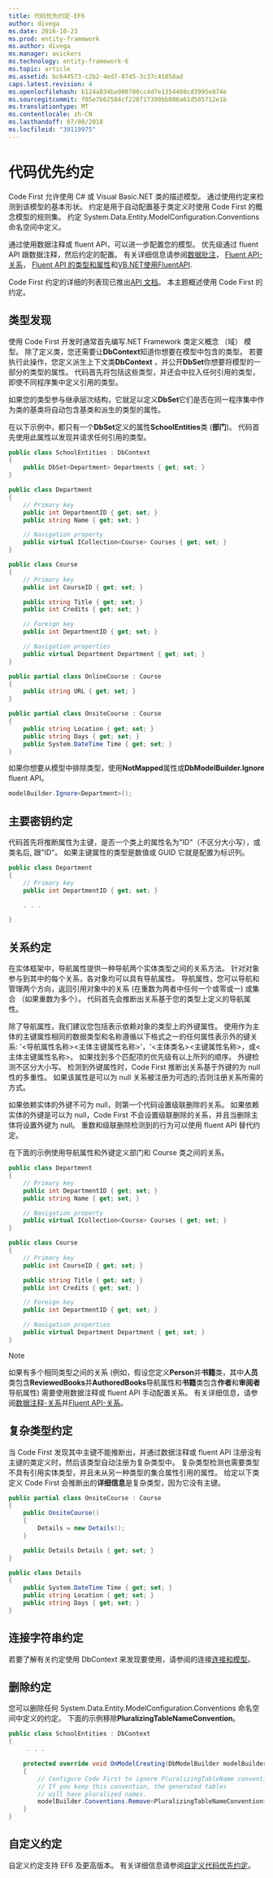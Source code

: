 ```yaml
---
title: 代码优先约定-EF6
author: divega
ms.date: 2016-10-23
ms.prod: entity-framework
ms.author: divega
ms.manager: avickers
ms.technology: entity-framework-6
ms.topic: article
ms.assetid: bc644573-c2b2-4ed7-8745-3c37c41058ad
caps.latest.revision: 4
ms.openlocfilehash: b124a034ba900780cc4d7e1354408cd3995e874e
ms.sourcegitcommit: f05e7b62584cf228f17390bb086a61d505712e1b
ms.translationtype: MT
ms.contentlocale: zh-CN
ms.lasthandoff: 07/08/2018
ms.locfileid: "39119975"
---
```

# <a name="code-first-conventions"></a>代码优先约定
Code First 允许使用 C# 或 Visual Basic.NET 类的描述模型。 通过使用约定来检测到该模型的基本形状。 约定是用于自动配置基于类定义时使用 Code First 的概念模型的规则集。 约定 System.Data.Entity.ModelConfiguration.Conventions 命名空间中定义。  

通过使用数据注释或 fluent API，可以进一步配置您的模型。 优先级通过 fluent API 跟数据注释，然后约定的配置。 有关详细信息请参阅[数据批注](~/ef6/modeling/code-first/data-annotations.md)， [Fluent API-关系](~/ef6/modeling/code-first/fluent/relationships.md)， [Fluent API 的类型和属性](~/ef6/modeling/code-first/fluent/types-and-properties.md)和[VB.NET使用FluentAPI](~/ef6/modeling/code-first/fluent/vb.md).  

Code First 约定的详细的列表现已推出[API 文档](https://msdn.microsoft.com/library/system.data.entity.modelconfiguration.conventions.aspx)。 本主题概述使用 Code First 的约定。  

## <a name="type-discovery"></a>类型发现  

使用 Code First 开发时通常首先编写.NET Framework 类定义概念 （域） 模型。 除了定义类，您还需要让**DbContext**知道你想要在模型中包含的类型。 若要执行此操作，您定义派生上下文类**DbContext** ，并公开**DbSet**你想要将模型的一部分的类型的属性。 代码首先将包括这些类型，并还会中拉入任何引用的类型，即使不同程序集中定义引用的类型。  

如果您的类型参与继承层次结构，它就足以定义**DbSet**它们是否在同一程序集中作为类的基类将自动包含基类和派生的类型的属性。  

在以下示例中，都只有一个**DbSet**定义的属性**SchoolEntities**类 (**部门**)。 代码首先使用此属性以发现并请求任何引用的类型。  

``` csharp
public class SchoolEntities : DbContext
{
    public DbSet<Department> Departments { get; set; }
}

public class Department
{
    // Primary key
    public int DepartmentID { get; set; }
    public string Name { get; set; }

    // Navigation property
    public virtual ICollection<Course> Courses { get; set; }
}

public class Course
{
    // Primary key
    public int CourseID { get; set; }

    public string Title { get; set; }
    public int Credits { get; set; }

    // Foreign key
    public int DepartmentID { get; set; }

    // Navigation properties
    public virtual Department Department { get; set; }
}

public partial class OnlineCourse : Course
{
    public string URL { get; set; }
}

public partial class OnsiteCourse : Course
{
    public string Location { get; set; }
    public string Days { get; set; }
    public System.DateTime Time { get; set; }
}
```  

如果你想要从模型中排除类型，使用**NotMapped**属性或**DbModelBuilder.Ignore** fluent API。  

```  csharp
modelBuilder.Ignore<Department>();
```  

## <a name="primary-key-convention"></a>主要密钥约定  

代码首先将推断属性为主键，是否一个类上的属性名为"ID"（不区分大小写），或类名后, 跟"ID"。 如果主键属性的类型是数值或 GUID 它就是配置为标识列。  

``` csharp
public class Department
{
    // Primary key
    public int DepartmentID { get; set; }

    . . .  

}
```  

## <a name="relationship-convention"></a>关系约定  

在实体框架中，导航属性提供一种导航两个实体类型之间的关系方法。 针对对象参与到其中的每个关系，各对象均可以具有导航属性。 导航属性，您可以导航和管理两个方向，返回引用对象中的关系 (在重数为两者中任何一个或零或一) 或集合 （如果重数为多个）。 代码首先会推断出关系基于您的类型上定义的导航属性。  

除了导航属性，我们建议您包括表示依赖对象的类型上的外键属性。 使用作为主体的主键属性相同的数据类型和名称遵循以下格式之一的任何属性表示外的键关系: '\<导航属性名称\>\<主体主键属性名称\>'，'\<主体类名\>\<主键属性名称\>，或\<主体主键属性名称\>。 如果找到多个匹配项的优先级有以上所列的顺序。 外键检测不区分大小写。 检测到外键属性时，Code First 推断出关系基于外键的为 null 性的多重性。 如果该属性是可以为 null 关系被注册为可选的;否则注册关系所需的方式。  

如果依赖实体的外键不可为 null，则第一个代码设置级联删除的关系。 如果依赖实体的外键是可以为 null，Code First 不会设置级联删除的关系，并且当删除主体将设置外键为 null。 重数和级联删除检测到的行为可以使用 fluent API 替代约定。  

在下面的示例使用导航属性和外键定义部门和 Course 类之间的关系。  

``` csharp
public class Department
{
    // Primary key
    public int DepartmentID { get; set; }
    public string Name { get; set; }

    // Navigation property
    public virtual ICollection<Course> Courses { get; set; }
}

public class Course
{
    // Primary key
    public int CourseID { get; set; }

    public string Title { get; set; }
    public int Credits { get; set; }

    // Foreign key
    public int DepartmentID { get; set; }

    // Navigation properties
    public virtual Department Department { get; set; }
}
```  

> [!NOTE]
> 如果有多个相同类型之间的关系 (例如，假设您定义**Person**并**书籍**类，其中**人员**类包含**ReviewedBooks**并**AuthoredBooks**导航属性和**书籍**类包含**作者**和**审阅者**导航属性) 需要使用数据注释或 fluent API 手动配置关系。 有关详细信息，请参阅[数据注释-关系](~/ef6/modeling/code-first/data-annotations.md)并[Fluent API-关系](~/ef6/modeling/code-first/fluent/relationships.md)。  

## <a name="complex-types-convention"></a>复杂类型约定  

当 Code First 发现其中主键不能推断出，并通过数据注释或 fluent API 注册没有主键的类定义时，然后该类型自动注册为复杂类型中。 复杂类型检测也需要类型不具有引用实体类型，并且未从另一种类型的集合属性引用的属性。 给定以下类定义 Code First 会推断出的**详细信息**是复杂类型，因为它没有主键。  

``` csharp
public partial class OnsiteCourse : Course
{
    public OnsiteCourse()
    {
        Details = new Details();
    }

    public Details Details { get; set; }
}

public class Details
{
    public System.DateTime Time { get; set; }
    public string Location { get; set; }
    public string Days { get; set; }
}
```  

## <a name="connection-string-convention"></a>连接字符串约定  

若要了解有关约定使用 DbContext 来发现要使用，请参阅的连接[连接和模型](~/ef6/fundamentals/configuring/connection-strings.md)。  

## <a name="removing-conventions"></a>删除约定  

您可以删除任何 System.Data.Entity.ModelConfiguration.Conventions 命名空间中定义的约定。 下面的示例移除**PluralizingTableNameConvention**。  

``` csharp
public class SchoolEntities : DbContext
{
     . . .

    protected override void OnModelCreating(DbModelBuilder modelBuilder)
    {
        // Configure Code First to ignore PluralizingTableName convention
        // If you keep this convention, the generated tables  
        // will have pluralized names.
        modelBuilder.Conventions.Remove<PluralizingTableNameConvention>();
    }
}
```  

## <a name="custom-conventions"></a>自定义约定  

自定义约定支持 EF6 及更高版本。 有关详细信息请参阅[自定义代码优先约定](~/ef6/modeling/code-first/conventions/custom.md)。

